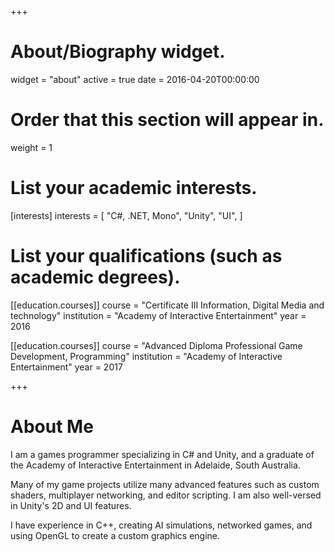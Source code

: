 +++
# About/Biography widget.
widget = "about"
active = true
date = 2016-04-20T00:00:00

# Order that this section will appear in.
weight = 1

# List your academic interests.
[interests]
  interests = [
    "C#, .NET, Mono",
    "Unity",
    "UI",
  ]

# List your qualifications (such as academic degrees).
[[education.courses]]
  course = "Certificate III Information, Digital Media and technology"
  institution = "Academy of Interactive Entertainment"
  year = 2016

[[education.courses]]
  course = "Advanced Diploma Professional Game Development, Programming"
  institution = "Academy of Interactive Entertainment"
  year = 2017
 
+++

# About Me

I am a games programmer specializing in C# and Unity, and a graduate of the Academy of Interactive Entertainment in Adelaide, South Australia.

Many of my game projects utilize many advanced features such as custom shaders, multiplayer networking, and editor scripting. I am also well-versed in Unity's 2D and UI features.

I have experience in C++, creating AI simulations, networked games, and using OpenGL to create a custom graphics engine.
